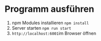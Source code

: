# Programm ausführen
1. npm Modules installieren
`npm install`
1. Server starten
`npm run start`
1. `http://localhost:6001`im Browser öffnen
